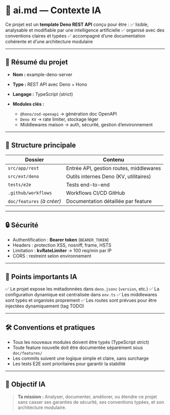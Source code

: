 # 🧠 ai.md — Contexte IA

Ce projet est un **template Deno REST API** conçu pour être :
✅ lisible, analysable et modifiable par une intelligence artificielle
✅ organisé avec des conventions claires et typées
✅ accompagné d’une documentation cohérente et d’une architecture modulaire

---

## 📌 Résumé du projet

* **Nom :** example-deno-server
* **Type :** REST API avec Deno + Hono
* **Langage :** TypeScript (strict)
* **Modules clés :**

  * `@hono/zod-openapi` → génération doc OpenAPI
  * `Deno KV` → rate limiter, stockage léger
  * Middlewares maison → auth, sécurité, gestion d’environnement

---

## 📂 Structure principale

| Dossier                    | Contenu                                 |
| -------------------------- | --------------------------------------- |
| `src/app/rest`             | Entrée API, gestion routes, middlewares |
| `src/ext/deno`             | Outils internes Deno (KV, utilitaires)  |
| `tests/e2e`                | Tests end-to-end                        |
| `.github/workflows`        | Workflows CI/CD GitHub                  |
| `doc/features` *(à créer)* | Documentation détaillée par feature     |

---

## 🔒 Sécurité

* Authentification : **Bearer token** (`BEARER_TOKEN`)
* Headers : protection XSS, nosniff, frame, HSTS
* Limitation : **kvRateLimiter** → 100 req/min par IP
* CORS : restreint selon environnement

---

## 🔗 Points importants IA

✅ Le projet expose les métadonnées dans `deno.jsonc` (`version`, etc.)
✅ La configuration dynamique est centralisée dans `env.ts`
✅ Les middlewares sont typés et organisés proprement
✅ Les routes sont prévues pour être injectées dynamiquement (tag TODO)

---

## 🛠️ Conventions et pratiques

* Tous les nouveaux modules doivent être typés (TypeScript strict)
* Toute feature nouvelle doit être documentée séparément sous `doc/features/`
* Les commits suivent une logique simple et claire, sans surcharge
* Les tests E2E sont prioritaires pour garantir la stabilité

---

## 🎯 Objectif IA

> **Ta mission :**
> Analyser, documenter, améliorer, ou étendre ce projet sans casser ses garanties de sécurité, ses conventions typées, et son architecture modulaire.
